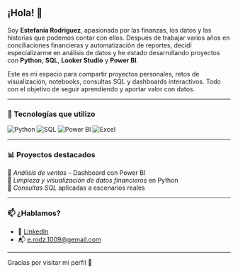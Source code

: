 ## ¡Hola! 👋

Soy **Estefanía Rodríguez**, apasionada por las finanzas, los datos y las historias que podemos contar con ellos. Después de trabajar varios años en conciliaciones financieras y automatización de reportes, decidí especializarme en análisis de datos y he estado desarrollando proyectos con **Python**, **SQL**, **Looker Studio** y **Power BI**.

Este es mi espacio para compartir proyectos personales, retos de visualización, notebooks, consultas SQL y dashboards interactivos. Todo con el objetivo de seguir aprendiendo y aportar valor con datos.

---

### 🚀 Tecnologías que utilizo


![Python](https://img.shields.io/badge/Python-3776AB?style=for-the-badge&logo=python&logoColor=white)
![SQL](https://img.shields.io/badge/SQL-025E8C?style=for-the-badge&logo=postgresql&logoColor=white)
![Power BI](https://img.shields.io/badge/Power%20BI-F2C811?style=for-the-badge&logo=powerbi&logoColor=black)
![Excel](https://img.shields.io/badge/Microsoft%20Excel-217346?style=for-the-badge&logo=microsoftexcel&logoColor=white)

---

### 📊 Proyectos destacados

🔹 *Análisis de ventas* – Dashboard con Power BI  
🔹 *Limpieza y visualización de datos financieros* en Python  
🔹 *Consultas SQL* aplicadas a escenarios reales

---

### 📫 ¿Hablamos?

- 💼 [LinkedIn](www.linkedin.com/in/serodz)
- 📬 e.rodz.1009@gemail.com

---

Gracias por visitar mi perfil 🙌
